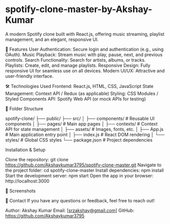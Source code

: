 # spotify-clone-master-by-Akshay-Kumar
 A modern Spotify clone built with React.js, offering music streaming, playlist management, and an elegant, responsive UI.
 
 🚀 Features
User Authentication: Secure login and authentication (e.g., using OAuth).
Music Playback: Stream music with play, pause, next, and previous controls.
Search Functionality: Search for artists, albums, or tracks.
Playlists: Create, edit, and manage playlists.
Responsive Design: Fully responsive UI for seamless use on all devices.
Modern UI/UX: Attractive and user-friendly interface.

🛠️ Technologies Used
Frontend: React.js, HTML, CSS, JavaScript
State Management: Context API / Redux (as applicable)
Styling: CSS Modules / Styled Components
API: Spotify Web API (or mock APIs for testing)

📂 Folder Structure

spotify-clone/
├── public/
├── src/
│   ├── components/       # Reusable UI components
│   ├── pages/            # Main app pages
│   ├── contexts/         # Context API for state management
│   ├── assets/           # Images, fonts, etc.
│   ├── App.js            # Main application entry point
│   ├── index.js          # React DOM rendering
│   └── styles/           # Global CSS styles
└── package.json          # Project dependencies

Installation & Setup

Clone the repository:
git clone https://github.com/Akshaykumar3795/spotify-clone-master.git
Navigate to the project folder:
cd spotify-clone-master
Install dependencies:
npm install
Start the development server:
npm start
Open the app in your browser:
http://localhost:3000

📸 Screenshots


💬 Contact
If you have any questions or feedback, feel free to reach out!

Author: Akshay Kumar
Email: [srzakshay@gmail.com]
GitHub: https://github.com/Akshaykumar3795


